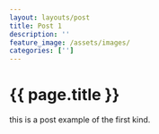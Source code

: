 ```yaml
---
layout: layouts/post
title: Post 1
description: ''
feature_image: /assets/images/
categories: ['']
---
```


# {{ page.title }}

this is a post example of the first kind.
